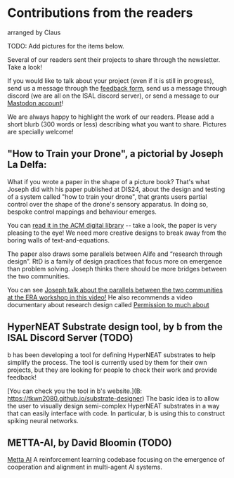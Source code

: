 # Contributions from the readers
arranged by Claus

TODO: Add pictures for the items below.

Several of our readers sent their projects to share through the newsletter. Take a look!

If you would like to talk about your project (even if it is still in progress), send us a message through the [feedback form](https://forms.gle/QpQ68xhvSMt4wiv89), send us a message through discord (we are all on the ISAL discord server), or send a message to our [Mastodon account](https://fediscience.org/@alifenewsletter)! 

We are always happy to highlight the work of our readers. Please add a short blurb (300 words or less) describing what you want to share. Pictures are specially welcome!

## "How to Train your Drone", a pictorial by Joseph La Delfa:

What if you wrote a paper in the shape of a picture book? That's what Joseph did with his paper published at DIS24, about the design and testing of a system called "how to train your drone", that grants users partial control over the shape of the drone's sensory apparatus. In doing so, bespoke control mappings and behaviour emerges.

You can [read it in the ACM digital library](https://dl.acm.org/doi/10.1145/3643834.3660737) -- take a look, the paper is very pleasing to the eye! We need more creative designs to break away from the boring walls of text-and-equations.

The paper also draws some parallels between Alife and “research through design”. RtD is a family of design practices that focus more on emergence than problem solving. Joseph thinks there should be more bridges between the two communities. 

You can see [Joseph talk about the parallels between the two communities at the ERA workshop in this video!](https://youtu.be/OWNibNLjtdU) He also recommends a video documentary about research design called [Permission to much about](https://vimeo.com/961000450)

## HyperNEAT Substrate design tool, by b from the ISAL Discord Server (TODO)

b has been developing a tool for defining HyperNEAT substrates to help simplify the process. The tool is currently used by them for their own projects, but they are looking for people to check their work and provide feedback!

[You can check you the tool in b's website.](B: https://tkwn2080.github.io/substrate-designer) The basic idea is to allow the user to visually design semi-complex HyperNEAT substrates in a way that can easily interface with code. In particular, b is using this to construct spiking neural networks.

## METTA-AI, by David Bloomin (TODO)

[Metta AI](https://github.com/Metta-AI/metta)
A reinforcement learning codebase focusing on the emergence of cooperation and alignment in multi-agent AI systems.
